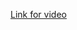 [Link for video](https://drive.google.com/file/d/1_G9AEhoh5I_Cfg5GmddadwP31mjRFZ_t/view?usp=drive_link)
